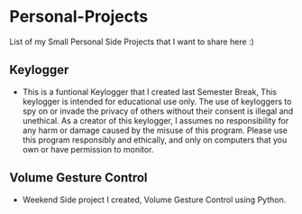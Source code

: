 # Personal-Projects

List of my Small Personal Side Projects that I want to share here :)


## Keylogger
- This is a funtional Keylogger that I created last Semester Break, This keylogger is intended for educational use only. The use of keyloggers to spy on or invade the privacy of others without their consent is illegal and unethical. As a creator of this keylogger, I assumes no responsibility for any harm or damage caused by the misuse of this program. Please use this program responsibly and ethically, and only on computers that you own or have permission to monitor.


## Volume Gesture Control
- Weekend Side project I created, Volume Gesture Control using Python.